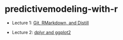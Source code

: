# predictivemodeling-with-r

- Lecture 1: [Git, RMarkdown, and Distill](https://issactoast.github.io/predictivemodeling-with-r/lecture/lec1.html)

- Lecture 2: [dplyr and ggplot2](https://issactoast.github.io/predictivemodeling-with-r/lecture/lec2.html)